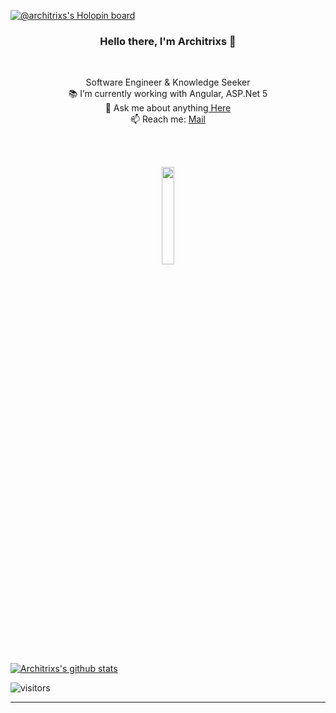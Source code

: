 [![@architrixs's Holopin board](https://holopin.io/api/user/board?user=architrixs)](https://holopin.io/@architrixs)
<h3 align="center">Hello there, I'm Architrixs 👋</h3>
<br>
<p align="center">
  Software Engineer & Knowledge Seeker
  <br>
  📚 I’m currently working with Angular, ASP.Net 5
  <br>
  💬 Ask me about anything<a href="https://github.com/Architrixs/Architrixs/issues" title="Issues"> Here</a>
  <br>
  📫 Reach me: <a href="mailto: architsingh12376@gmail.com">Mail</a>
</p>

<br />
<br />
<p align="center">
<img src="https://media.giphy.com/media/jpVnC65DmYeyRL4LHS/giphy.gif" width="20%">
</p>

<p align="center">

[![Architrixs's github stats](https://github-readme-stats.vercel.app/api?username=Architrixs&theme=graywhite&show_icons=true&hide=issues,contribs&include_all_commits=true&line_height=21&bg_color=0,EC6C6C,FFD479,FFFC79,73FA79)](https://github.com/Architrixs/github-readme-stats)

</p>


<p align="center">

![visitors](https://visitor-badge.glitch.me/badge?page_id=Architrixs.visitor-badge)

</p>

-----
